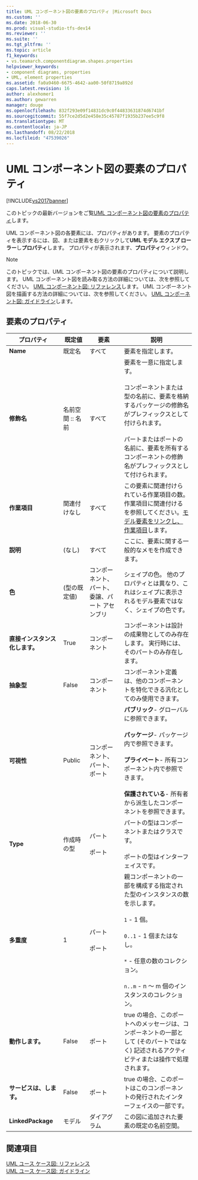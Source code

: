 ```yaml
---
title: UML コンポーネント図の要素のプロパティ |Microsoft Docs
ms.custom: ''
ms.date: 2018-06-30
ms.prod: visual-studio-tfs-dev14
ms.reviewer: ''
ms.suite: ''
ms.tgt_pltfrm: ''
ms.topic: article
f1_keywords:
- vs.teamarch.componentdiagram.shapes.properties
helpviewer_keywords:
- component diagrams, properties
- UML, element properties
ms.assetid: fa0a9460-6675-4642-aa00-50f8719a892d
caps.latest.revision: 16
author: alexhomer1
ms.author: gewarren
manager: douge
ms.openlocfilehash: 832f293e09f14831dc9c0f44833631874d6741bf
ms.sourcegitcommit: 55f7ce2d5d2e458e35c45787f1935b237ee5c9f8
ms.translationtype: MT
ms.contentlocale: ja-JP
ms.lasthandoff: 08/22/2018
ms.locfileid: "47539026"
---
```

# <a name="properties-of-elements-on-uml-component-diagrams"></a>UML コンポーネント図の要素のプロパティ
[!INCLUDE[vs2017banner](../includes/vs2017banner.md)]

このトピックの最新バージョンをご覧[UML コンポーネント図の要素のプロパティ](https://docs.microsoft.com/visualstudio/modeling/properties-of-elements-on-uml-component-diagrams)します。  
  
UML コンポーネント図の各要素には、プロパティがあります。 要素のプロパティを表示するには、図、または要素を右クリックして**UML モデル エクスプ ローラー**し**プロパティ**します。 プロパティが表示されます、**プロパティ**ウィンドウ。  
  
> [!NOTE]
>  このトピックでは、UML コンポーネント図の要素のプロパティについて説明します。 UML コンポーネント図を読み取る方法の詳細については、次を参照してください。 [UML コンポーネント図: リファレンス](../modeling/uml-component-diagrams-reference.md)します。 UML コンポーネント図を描画する方法の詳細については、次を参照してください。 [UML コンポーネント図: ガイドライン](../modeling/uml-component-diagrams-guidelines.md)します。  
  
## <a name="properties-of-elements"></a>要素のプロパティ  
  
|プロパティ|既定値|要素|説明|  
|--------------|-------------|-------------|-----------------|  
|**Name**|既定名|すべて|要素を指定します。|  
|**修飾名**|名前空間 :: 名前|すべて|要素を一意に指定します。<br /><br /> コンポーネントまたは型の名前に、要素を格納するパッケージの修飾名がプレフィックスとして付けられます。<br /><br /> パートまたはポートの名前に、要素を所有するコンポーネントの修飾名がプレフィックスとして付けられます。|  
|**作業項目**|関連付けなし|すべて|この要素に関連付けられている作業項目の数。 作業項目に関連付けるを参照してください。[モデル要素をリンクし、作業項目](../modeling/link-model-elements-and-work-items.md)します。|  
|**説明**|(なし)|すべて|ここに、要素に関する一般的なメモを作成できます。|  
|**色**|(型の既定値)|コンポーネント、パート、委譲、パート アセンブリ|シェイプの色。 他のプロパティとは異なり、これはシェイプに表示されるモデル要素ではなく、シェイプの色です。|  
|**直接インスタンス化します。**|True|コンポーネント|コンポーネントは設計の成果物としてのみ存在します。 実行時には、そのパートのみ存在します。|  
|**抽象型**|False|コンポーネント|コンポーネント定義は、他のコンポーネントを特化できる汎化としてのみ使用できます。|  
|**可視性**|Public|コンポーネント、パート、ポート|**パブリック**- グローバルに参照できます。<br /><br /> **パッケージ**- パッケージ内で参照できます。<br /><br /> **プライベート**- 所有コンポーネント内で参照できます。<br /><br /> **保護されている**- 所有者から派生したコンポーネントを参照できます。|  
|**Type**|作成時の型|パート<br /><br /> ポート|パートの型はコンポーネントまたはクラスです。<br /><br /> ポートの型はインターフェイスです。|  
|**多重度**|1|パート<br /><br /> ポート|親コンポーネントの一部を構成する指定された型のインスタンスの数を示します。<br /><br /> `1` - 1 個。<br /><br /> `0..1` - 1 個またはなし。<br /><br /> `*` - 任意の数のコレクション。<br /><br /> `n..m` - n ～ m 個のインスタンスのコレクション。|  
|**動作します。**|False|ポート|true の場合、このポートへのメッセージは、コンポーネントの一部として (そのパートではなく) 記述されるアクティビティまたは操作で処理されます。|  
|**サービスは、します。**|False|ポート|true の場合、このポートはこのコンポーネントの発行されたインターフェイスの一部です。|  
|**LinkedPackage**|モデル|ダイアグラム|この図に追加された要素の既定の名前空間。|  
  
## <a name="see-also"></a>関連項目  
 [UML ユース ケース図: リファレンス](../modeling/uml-use-case-diagrams-reference.md)   
 [UML ユース ケース図: ガイドライン](../modeling/uml-use-case-diagrams-guidelines.md)



